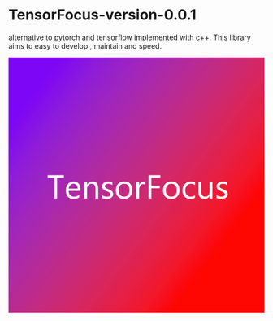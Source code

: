 # TensorFocus-version-0.0.1
alternative to pytorch and tensorflow implemented with c++. This library aims to easy to develop , 
  maintain and speed.

![](tensorfocusimg.png)
